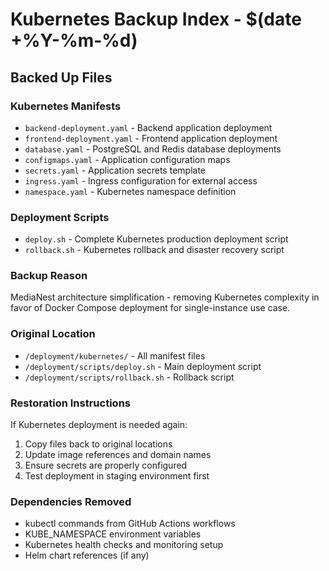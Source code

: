 # Kubernetes Backup Index - $(date +%Y-%m-%d)

## Backed Up Files

### Kubernetes Manifests
- `backend-deployment.yaml` - Backend application deployment
- `frontend-deployment.yaml` - Frontend application deployment
- `database.yaml` - PostgreSQL and Redis database deployments
- `configmaps.yaml` - Application configuration maps
- `secrets.yaml` - Application secrets template
- `ingress.yaml` - Ingress configuration for external access
- `namespace.yaml` - Kubernetes namespace definition

### Deployment Scripts
- `deploy.sh` - Complete Kubernetes production deployment script
- `rollback.sh` - Kubernetes rollback and disaster recovery script

### Backup Reason
MediaNest architecture simplification - removing Kubernetes complexity in favor of Docker Compose deployment for single-instance use case.

### Original Location
- `/deployment/kubernetes/` - All manifest files
- `/deployment/scripts/deploy.sh` - Main deployment script
- `/deployment/scripts/rollback.sh` - Rollback script

### Restoration Instructions
If Kubernetes deployment is needed again:
1. Copy files back to original locations
2. Update image references and domain names
3. Ensure secrets are properly configured
4. Test deployment in staging environment first

### Dependencies Removed
- kubectl commands from GitHub Actions workflows
- KUBE_NAMESPACE environment variables
- Kubernetes health checks and monitoring setup
- Helm chart references (if any)